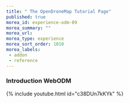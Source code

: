 ```yaml
---
title: " The OpenDroneMap Tutorial Page"
published: true
morea_id: experience-odm-09
morea_summary: ""
morea_url:
morea_type: experience
morea_sort_order: 1010
morea_labels:
 - addon
 - reference
---
```


### Introduction WebODM
{% include youtube.html id="c38DUn7kKYk" %}